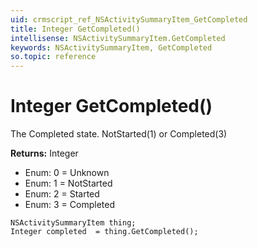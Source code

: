 ```yaml
---
uid: crmscript_ref_NSActivitySummaryItem_GetCompleted
title: Integer GetCompleted()
intellisense: NSActivitySummaryItem.GetCompleted
keywords: NSActivitySummaryItem, GetCompleted
so.topic: reference
---
```


# Integer GetCompleted()

The Completed state. NotStarted(1) or Completed(3)

**Returns:** Integer

* Enum: 0 = Unknown
* Enum: 1 = NotStarted
* Enum: 2 = Started
* Enum: 3 = Completed

```crmscript
NSActivitySummaryItem thing;
Integer completed  = thing.GetCompleted();
```
